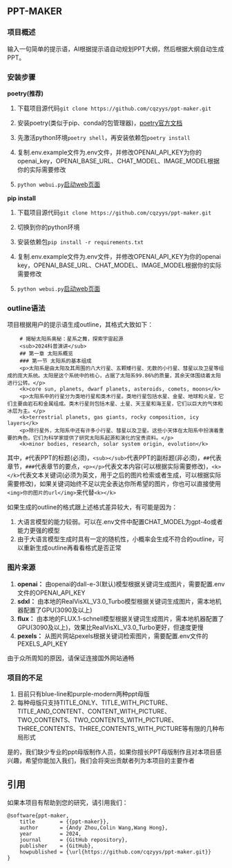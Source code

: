 ## PPT-MAKER
### 项目概述
输入一句简单的提示语，AI根据提示语自动规划PPT大纲，然后根据大纲自动生成PPT。
### 安装步骤
**poetry(推荐)**

1. 下载项目源代码```git clone https://github.com/cqzyys/ppt-maker.git```

2. 安装poetry(类似于pip、conda的包管理器)，[poetry官方文档](https://python-poetry.org/docs/)

3. 先激活python环境```poetry shell```，再安装依赖包```poetry install```

4. 复制.env.example文件为.env文件，并修改OPENAI_API_KEY为你的openai_key，OPENAI_BASE_URL、CHAT_MODEL、IMAGE_MODEL根据你的实际需要修改

5. ```python webui.py```[启动web页面](http://127.0.0.1:7860)

**pip install**

1. 下载项目源代码```git clone https://github.com/cqzyys/ppt-maker.git```

2. 切换到你的python环境

3. 安装依赖包```pip install -r requirements.txt```

4. 复制.env.example文件为.env文件，并修改OPENAI_API_KEY为你的openai key，OPENAI_BASE_URL、CHAT_MODEL、IMAGE_MODEL根据你的实际需要修改

5. ```python webui.py```[启动web页面](http://127.0.0.1:7860)

### outline语法
项目根据用户的提示语生成outline，其格式大致如下：
```
    # 揭秘太阳系奥秘：星系之舞，探索宇宙起源
    <sub>2024科普演讲</sub>
    ## 第一章 太阳系概览
    ### 第一节 太阳系的基本组成
    <p>太阳系是由太阳及其周围的八大行星、五颗矮行星、无数的小行星、彗星以及卫星等组成的庞大系统。太阳是这个系统中的核心，占据了太阳系99.86%的质量，其余天体围绕着太阳进行公转。</p>
    <k>core sun, planets, dwarf planets, asteroids, comets, moons</k>
    <p>太阳系中的行星分为类地行星和类木行星。类地行星包括水星、金星、地球和火星，它们主要由岩石和金属组成。类木行星则包括木星、土星、天王星和海王星，它们以巨大的气体和冰层为主。</p>
    <k>terrestrial planets, gas giants, rocky composition, icy layers</k>
    <p>除行星外，太阳系中还有许多小行星、彗星以及卫星。这些小天体在太阳系中扮演着重要的角色，它们为科学家提供了研究太阳系起源和演化的宝贵资料。</p>
    <k>minor bodies, research, solar system origin, evolution</k>
```
其中，```#```代表PPT的标题(必须)，```<sub></sub>```代表PPT的副标题(非必须)，```##```代表章节，```###```代表章节的要点，```<p></p>```代表文本内容(可以根据实际需要修改)，```<k></k>```代表文本关键词(必须为英文，用于之后的图片检索或者生成，可以根据实际需要修改)，如果关键词始终不足以完全表达你所希望的图片，你也可以直接使用```<img>你的图片的url</img>```来代替```<k></k>```

如果生成的outline的格式跟上述格式差异较大，有可能是因为：
1. 大语言模型的能力较弱。可以在.env文件中配置CHAT_MODEL为gpt-4o或者能力更强的模型
2. 由于大语言模型生成时具有一定的随机性，小概率会生成不符合的outline，可以重新生成outline再看看格式是否正常

### 图片来源
1. **openai：** 由openai的dall-e-3(默认)模型根据关键词生成图片，需要配置.env文件的OPENAI_API_KEY
2. **sdxl：** 由本地的RealVisXL_V3.0_Turbo模型根据关键词生成图片，需本地机器配置了GPU(3090及以上)
3. **flux：** 由本地的FLUX.1-schnell模型根据关键词生成图片，需本地机器配置了GPU(3090及以上)，效果比RealVisXL_V3.0_Turbo更好，但速度更慢
4. **pexels：** 从图片网站pexels根据关键词检索图片，需要配置.env文件的PEXELS_API_KEY

由于众所周知的原因，请保证连接国外网站通畅

### 项目的不足

1. 目前只有blue-line和purple-modern两种ppt母版
2. 每种母版只支持TITLE_ONLY、TITLE_WITH_PICTURE、TITLE_AND_CONTENT、CONTENT_WITH_PICTURE、TWO_CONTENTS、TWO_CONTENTS_WITH_PICTURE、THREE_CONTENTS、THREE_CONTENTS_WITH_PICTURE等有限的几种布局形式

是的，我们缺少专业的ppt母版制作人员，如果你擅长PPT母版制作且对本项目感兴趣，希望你能加入我们，我们会将突出贡献者列为本项目的主要作者

## 引用

如果本项目有帮助到您的研究，请引用我们：

```
@software{ppt-maker,
    title        = {{ppt-maker}},
    author       = {Andy Zhou,Colin Wang,Wang Hong},
    year         = 2024,
    journal      = {GitHub repository},
    publisher    = {GitHub},
    howpublished = {\url{https://github.com/cqzyys/ppt-maker.git}}
}
```
